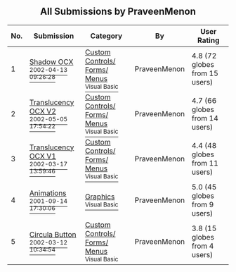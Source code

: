 ﻿<div align="center">

## All Submissions by PraveenMenon

</div>

No.  | Submission | Category | By   | User Rating
---- | ---------- | -------- | ---- | -----------
1 | [Shadow OCX<br /><sup>2002-04-13 09:26:28</sup>](https://github.com/Planet-Source-Code/praveenmenon-shadow-ocx__1-33754) | [Custom Controls/ Forms/  Menus<br /><sup>Visual Basic</sup>](../ByCategory/custom-controls-forms-menus__1-4.md) | PraveenMenon | 4.8 (72 globes from 15 users)
2 | [Translucency OCX V2<br /><sup>2002-05-05 17:54:22</sup>](https://github.com/Planet-Source-Code/praveenmenon-translucency-ocx-v2__1-34472) | [Custom Controls/ Forms/  Menus<br /><sup>Visual Basic</sup>](../ByCategory/custom-controls-forms-menus__1-4.md) | PraveenMenon | 4.7 (66 globes from 14 users)
3 | [Translucency OCX V1<br /><sup>2002-03-17 13:59:46</sup>](https://github.com/Planet-Source-Code/praveenmenon-translucency-ocx-v1__1-32762) | [Custom Controls/ Forms/  Menus<br /><sup>Visual Basic</sup>](../ByCategory/custom-controls-forms-menus__1-4.md) | PraveenMenon | 4.4 (48 globes from 11 users)
4 | [Animations<br /><sup>2001-09-14 17:30:06</sup>](https://github.com/Planet-Source-Code/praveenmenon-animations__1-27643) | [Graphics<br /><sup>Visual Basic</sup>](../ByCategory/graphics__1-46.md) | PraveenMenon | 5.0 (45 globes from 9 users)
5 | [Circula Button<br /><sup>2002-03-12 10:34:54</sup>](https://github.com/Planet-Source-Code/praveenmenon-circula-button__1-32607) | [Custom Controls/ Forms/  Menus<br /><sup>Visual Basic</sup>](../ByCategory/custom-controls-forms-menus__1-4.md) | PraveenMenon | 3.8 (15 globes from 4 users)
